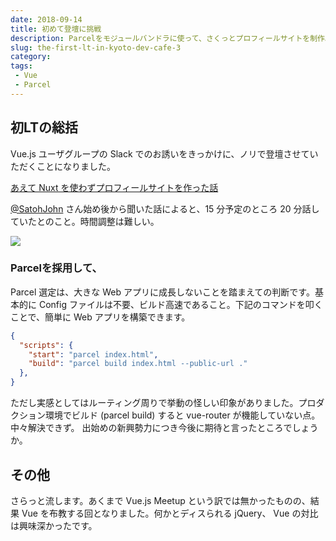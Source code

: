 ```yaml
---
date: 2018-09-14
title: 初めて登壇に挑戦
description: Parcelをモジュールバンドラに使って、さくっとプロフィールサイトを制作。ちなみにご縁があって初登壇させていただきました！
slug: the-first-lt-in-kyoto-dev-cafe-3
category: 
tags: 
 - Vue
 - Parcel
---
```


## 初LTの総括

Vue.js ユーザグループの Slack でのお誘いをきっかけに、ノリで登壇させていただくことになりました。

<a class="link-preview" href="https://docs.google.com/presentation/d/e/2PACX-1vSFU25_aUcdfksE887xYYdsG3QdlUgrQDAxZh3BRdpbA6I91HPwax6PgpEQAAK4y7EYzdeIRY2OysZ3/pub">あえて Nuxt を使わずプロフィールサイトを作った話</a>

[@SatohJohn](https://twitter.com/SatohJohn) さん始め後から聞いた話によると、15 分予定のところ 20 分話していたとのこと。時間調整は難しい。

![](https://i.imgur.com/UjArqZQ.jpg)

### Parcelを採用して、

Parcel 選定は、大きな Web アプリに成長しないことを踏まえての判断です。基本的に Config ファイルは不要、ビルド高速であること。下記のコマンドを叩くことで、簡単に Web アプリを構築できます。

```json
{
  "scripts": {
    "start": "parcel index.html",
    "build": "parcel build index.html --public-url ."
  },
}
```

ただし実感としてはルーティング周りで挙動の怪しい印象がありました。プロダクション環境でビルド (parcel build) すると vue-router が機能していない点。中々解決できず。 出始めの新興勢力につき今後に期待と言ったところでしょうか。

## その他

さらっと流します。あくまで Vue.js Meetup という訳では無かったものの、結果 Vue を布教する回となりました。何かとディスられる jQuery、 Vue の対比は興味深かったです。
